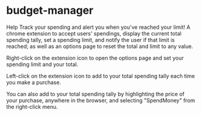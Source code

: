 # budget-manager
Help Track your spending and alert you when you've reached your limit!
A chrome extension to accept users' spendings, display the current total spending tally, set a spending limit, and notify the user if that limit is reached; as well as an options page to reset the total and limit to any value.

Right-click on the extension icon to open the options page and set your spending limit and your total.

Left-click on the extension icon to add to your total spending tally each time you make a purchase.

You can also add to your total spending tally by highlighting the price of your purchase, anywhere in the browser, and selecting "SpendMoney" from the right-click menu.
